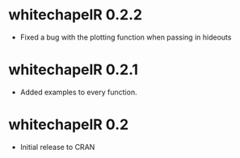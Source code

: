 # whitechapelR 0.2.2

* Fixed a bug with the plotting function when passing in hideouts

# whitechapelR 0.2.1

* Added examples to every function.

# whitechapelR 0.2

* Initial release to CRAN
